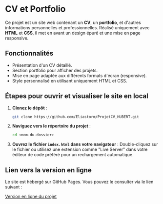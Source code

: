 # CV et Portfolio

Ce projet est un site web contenant un **CV**, un **portfolio**, et d'autres informations personnelles et professionnelles. Réalisé uniquement avec **HTML** et **CSS**, il met en avant un design épuré et une mise en page responsive.

## Fonctionnalités
- Présentation d'un CV détaillé.
- Section portfolio pour afficher des projets.
- Mise en page adaptée aux différents formats d'écran (responsive).
- Style personnalisé en utilisant uniquement HTML et CSS.

## Étapes pour ouvrir et visualiser le site en local
1. **Clonez le dépôt** :
   ```bash
   git clone https://github.com/Eliastorm/ProjetCV_HUBERT.git
   ```

2. **Naviguez vers le répertoire du projet** :
   ```bash
   cd <nom-du-dossier>
   ```

3. **Ouvrez le fichier `index.html` dans votre navigateur** :
   Double-cliquez sur le fichier ou utilisez une extension comme "Live Server" dans votre éditeur de code préféré pour un rechargement automatique.

## Lien vers la version en ligne
Le site est hébergé sur GitHub Pages. Vous pouvez le consulter via le lien suivant :

[Version en ligne du projet]([https://<votre-nom-utilisateur-github>.github.io/<nom-du-dépôt](https://eliastorm.github.io/ProjetCV_HUBERT/index.html))
